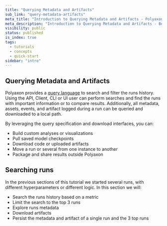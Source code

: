 ```yaml
---
title: "Querying Metadata and Artifacts"
sub_link: "query-metadata-artifacts"
meta_title: "Introduction to Querying Metadata and Artifacts - Polyaxon quick start tutorial - Core Concepts"
meta_description: "Introduction to Querying Metadata and Artifacts - Become familiar with the ecosystem of Polyaxon tools with a top-level overview and useful links to get you started."
visibility: public
status: published
is_index: true
tags:
  - tutorials
  - concepts
  - quick-start
sidebar: "intro"
---
```


## Querying Metadata and Artifacts

Polyaxon provides a [query language](/docs/core/query-language/) to search and filter the runs history. 
Using the API, Client, CLI or UI user can perform searches and find the runs with important information or to compare results. 
Additionally, all metadata, assets, events, and artifact logged during a run can be queried and downloaded to a local path. 

By leveraging the query specification and download interfaces, you can:

 * Build custom analyses or visualizations
 * Pull saved model checkpoints
 * Download code or uploaded artifacts
 * Move a run or several from one instance to another
 * Package and share results outside Polyaxon 

## Searching runs

In the previous sections of this tutorial we started several runs, with different hyperparameters or different logic.
In this section we will:

 * Search the runs history based on a metric
 * Limit the search to the top 3 runs
 * Explore runs metadata
 * Download artifacts
 * Persist the metadata and artifact of a single run and the 3 top runs
